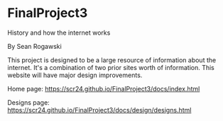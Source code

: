 # FinalProject3
History and how the internet works

By Sean Rogawski

This project is designed to be a large resource of information about the internet. It's a combination of two prior sites worth of information. This website will have major design improvements.

Home page: https://scr24.github.io/FinalProject3/docs/index.html

Designs page: https://scr24.github.io/FinalProject3/docs/design/designs.html
